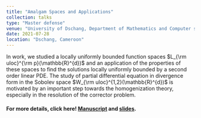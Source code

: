 ```yaml
---
title: "Amalgam Spaces and Applications"
collection: talks
type: "Master defense"
venue: "University of Dschang, Department of Mathematics and Computer science"
date: 2021-07-28
location: "Dschang, Cameroon"
---
```

In work, we studied a locally uniformly bounded function spaces $L_{\rm uloc}^{\rm p}(\mathbb{R}^{d})$ and an application of the properties of these spaces to find the solutions locally uniformly bounded by a second order linear PDE. The study of partial differential equation in divergence form in the Sobolev space $W_{\rm uloc}^{1,2}(\mathbb{R}^{d})$ is motivated by an important step towards the homogenization theory, especially in the resolution of the corrector problem.
#### For more details, click here! [Manuscript](../../files/uds_master_thesis_2021.pdf) and [slides](../../files/uds_thesis_defense_july_2021.pdf).

